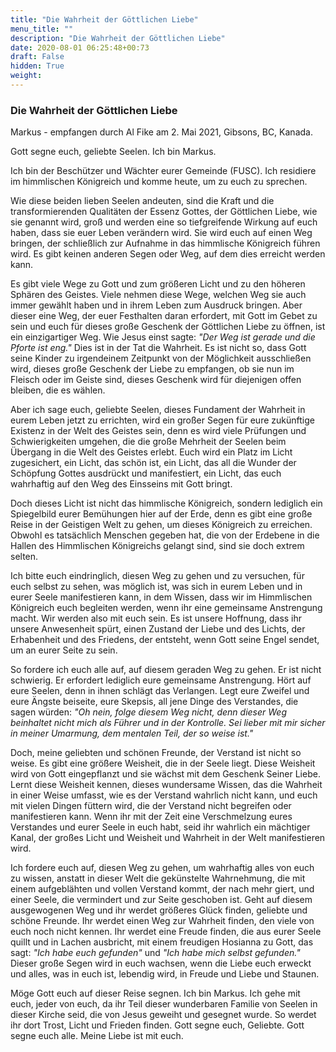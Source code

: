 ```yaml
---
title: "Die Wahrheit der Göttlichen Liebe"
menu_title: ""
description: "Die Wahrheit der Göttlichen Liebe"
date: 2020-08-01 06:25:48+00:73
draft: False
hidden: True
weight:
---
```

### Die Wahrheit der Göttlichen Liebe

Markus - empfangen durch Al Fike am 2. Mai 2021, Gibsons, BC, Kanada.

Gott segne euch, geliebte Seelen. Ich bin Markus.

Ich bin der Beschützer und Wächter eurer Gemeinde (FUSC). Ich residiere im himmlischen Königreich und komme heute, um zu euch zu sprechen.

Wie diese beiden lieben Seelen andeuten, sind die Kraft und die transformierenden Qualitäten der Essenz Gottes, der Göttlichen Liebe, wie sie genannt wird, groß und werden eine so tiefgreifende Wirkung auf euch haben, dass sie euer Leben verändern wird. Sie wird euch auf einen Weg bringen, der schließlich zur Aufnahme in das himmlische Königreich führen wird. Es gibt keinen anderen Segen oder Weg, auf dem dies erreicht werden kann.

Es gibt viele Wege zu Gott und zum größeren Licht und zu den höheren Sphären des Geistes. Viele nehmen diese Wege, welchen Weg sie auch immer gewählt haben und in ihrem Leben zum Ausdruck bringen. Aber dieser eine Weg, der euer Festhalten daran erfordert, mit Gott im Gebet zu sein und euch für dieses große Geschenk der Göttlichen Liebe zu öffnen, ist ein einzigartiger Weg. Wie Jesus einst sagte: *"Der Weg ist gerade und die Pforte ist eng."* Dies ist in der Tat die Wahrheit. Es ist nicht so, dass Gott seine Kinder zu irgendeinem Zeitpunkt von der Möglichkeit ausschließen wird, dieses große Geschenk der Liebe zu empfangen, ob sie nun im Fleisch oder im Geiste sind, dieses Geschenk wird für diejenigen offen bleiben, die es wählen.

Aber ich sage euch, geliebte Seelen, dieses Fundament der Wahrheit in eurem Leben jetzt zu errichten, wird ein großer Segen für eure zukünftige Existenz in der Welt des Geistes sein, denn es wird viele Prüfungen und Schwierigkeiten umgehen, die die große Mehrheit der Seelen beim Übergang in die Welt des Geistes erlebt. Euch wird ein Platz im Licht zugesichert, ein Licht, das schön ist, ein Licht, das all die Wunder der Schöpfung Gottes ausdrückt und manifestiert, ein Licht, das euch wahrhaftig auf den Weg des Einsseins mit Gott bringt.

Doch dieses Licht ist nicht das himmlische Königreich, sondern lediglich ein Spiegelbild eurer Bemühungen hier auf der Erde, denn es gibt eine große Reise in der Geistigen Welt zu gehen, um dieses Königreich zu erreichen. Obwohl es tatsächlich Menschen gegeben hat, die von der Erdebene in die Hallen des Himmlischen Königreichs gelangt sind, sind sie doch extrem selten.

Ich bitte euch eindringlich, diesen Weg zu gehen und zu versuchen, für euch selbst zu sehen, was möglich ist, was sich in eurem Leben und in eurer Seele manifestieren kann, in dem Wissen, dass wir im Himmlischen Königreich euch begleiten werden, wenn ihr eine gemeinsame Anstrengung macht. Wir werden also mit euch sein. Es ist unsere Hoffnung, dass ihr unsere Anwesenheit spürt, einen Zustand der Liebe und des Lichts, der Erhabenheit und des Friedens, der entsteht, wenn Gott seine Engel sendet, um an eurer Seite zu sein.

So fordere ich euch alle auf, auf diesem geraden Weg zu gehen. Er ist nicht schwierig. Er erfordert lediglich eure gemeinsame Anstrengung. Hört auf eure Seelen, denn in ihnen schlägt das Verlangen. Legt eure Zweifel und eure Ängste beiseite, eure Skepsis, all jene Dinge des Verstandes, die sagen würden: *"Oh nein, folge diesem Weg nicht, denn dieser Weg beinhaltet nicht mich als Führer und in der Kontrolle. Sei lieber mit mir sicher in meiner Umarmung, dem mentalen Teil, der so weise ist."*

Doch, meine geliebten und schönen Freunde, der Verstand ist nicht so weise. Es gibt eine größere Weisheit, die in der Seele liegt. Diese Weisheit wird von Gott eingepflanzt und sie wächst mit dem Geschenk Seiner Liebe. Lernt diese Weisheit kennen, dieses wundersame Wissen, das die Wahrheit in einer Weise umfasst, wie es der Verstand wahrlich nicht kann, und euch mit vielen Dingen füttern wird, die der Verstand nicht begreifen oder manifestieren kann. Wenn ihr mit der Zeit eine Verschmelzung eures Verstandes und eurer Seele in euch habt, seid ihr wahrlich ein mächtiger Kanal, der großes Licht und Weisheit und Wahrheit in der Welt manifestieren wird.

Ich fordere euch auf, diesen Weg zu gehen, um wahrhaftig alles von euch zu wissen, anstatt in dieser Welt die gekünstelte Wahrnehmung, die mit einem aufgeblähten und vollen Verstand kommt, der nach mehr giert, und einer Seele, die vermindert und zur Seite geschoben ist. Geht auf diesem ausgewogenen Weg und ihr werdet größeres Glück finden, geliebte und schöne Freunde. Ihr werdet einen Weg zur Wahrheit finden, den viele von euch noch nicht kennen. Ihr werdet eine Freude finden, die aus eurer Seele quillt und in Lachen ausbricht, mit einem freudigen Hosianna zu Gott, das sagt: *"Ich habe euch gefunden"* und *"Ich habe mich selbst gefunden."* Dieser große Segen wird in euch wachsen, wenn die Liebe euch erweckt und alles, was in euch ist, lebendig wird, in Freude und Liebe und Staunen.

Möge Gott euch auf dieser Reise segnen. Ich bin Markus. Ich gehe mit euch, jeder von euch, da ihr Teil dieser wunderbaren Familie von Seelen in dieser Kirche seid, die von Jesus geweiht und gesegnet wurde. So werdet ihr dort Trost, Licht und Frieden finden. Gott segne euch, Geliebte. Gott segne euch alle. Meine Liebe ist mit euch.
